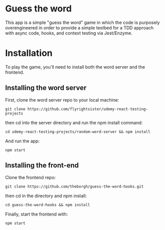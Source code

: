 # Guess the word

This app is a simple "guess the word" game in which the code is purposely overengineered in order to provide a simple testbed for a TDD approach with async code, hooks, and context testing via Jest/Enzyme.

# Installation

To play the game, you'll need to install both the word server and the frontend.

## Installing the word server

First, clone the word server repo to your local machine:

`git clone https://github.com/flyrightsister/udemy-react-testing-projects`

then cd into the server directory and run the npm install command:

`cd udemy-react-testing-projects/random-word-server && npm install`

And run the app:

`npm start`

## Installing the front-end

Clone the frontend repo:

`git clone https://github.com/theborgh/guess-the-word-hooks.git`

then cd in the directory and npm install:

`cd guess-the-word-hooks && npm install`

Finally, start the frontend with:

`npm start`
